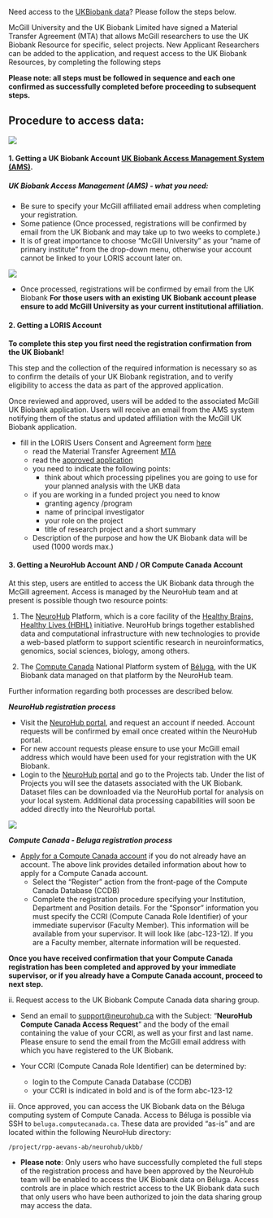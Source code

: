 Need access to the [UKBiobank data](https://www.ukbiobank.ac.uk/about-biobank-uk/)? Please follow the steps below.

McGill University and the UK Biobank Limited have signed a Material Transfer Agreement (MTA) that allows McGill researchers to use the UK Biobank Resource for specific, select projects. New Applicant Researchers can be added to the application, and request access to the UK Biobank Resources, by completing the following steps

**Please note: all steps must be followed in sequence and each one confirmed as successfully completed before proceeding to subsequent steps.**  

## Procedure to access data:

![](img/ukb_flowchart.png)

#### 1. Getting a UK Biobank Account [UK Biobank Access Management System (AMS)](https://bbams.ndph.ox.ac.uk/ams/). 

##### UK Biobank Access Management (AMS) - what you need: 
- Be sure to specify your McGill affiliated email address when completing your registration. 
- Some patience (Once processed, registrations will be confirmed by email from the UK Biobank and may take up to two weeks to complete.)
- It is of great importance to choose “McGill University” as your “name of primary institute” from the drop-down menu, otherwise your account 
  cannot be linked to your LORIS account later on.

![](img/login_ams.png)

- Once processed, registrations will be confirmed by email from the UK Biobank
**For those users with an existing UK Biobank account please ensure to add McGill University as your current institutional affiliation.**


#### 2. Getting a LORIS Account 
**To complete this step you first need the registration confirmation from the UK Biobank!**

This step and the collection of the required information is necessary so as to confirm the details of your UK Biobank registration, and to verify eligibility to access the data as part of the approved application.

Once reviewed and approved, users will be added to the associated McGill UK Biobank application. Users will receive an email from the AMS system notifying them of the status and updated affiliation with the McGill UK Biobank application.

- fill in the LORIS Users Consent and Agreement form [here](https://ukb-covid.loris.ca/login/request-account/)
  - read the Material Transfer Agreement [MTA](https://ukb-covid.loris.ca/login/request-account/?download=mta)
  - read the [approved application](https://ukb-covid.loris.ca/login/request-account/?download=application) 
  - you need to indicate the following points:
     - think about which processing pipelines you are going to use for your planned analysis with the UKB data
  - if you are working in a funded project you need to know 
    - granting agency /program
    - name of principal investigator 
    - your role on the project
    - title of research project and a short summary
  - Description of the purpose and how the UK Biobank data will be used (1000 words max.)


#### 3. Getting a NeuroHub Account AND / OR Compute Canada Account

At this step, users are entitled to access the UK Biobank data through the McGill agreement. Access is managed by the NeuroHub team and at present is possible though two resource points:

   1. The [NeuroHub](https://portal.neurohub.ca) Platform, which is a core facility of the [Healthy Brains, Healthy Lives (HBHL)](https://www.mcgill.ca/hbhl/) initiative. NeuroHub brings together established data and computational infrastructure with new technologies to provide a web-based platform to support scientific research in neuroinformatics, genomics, social sciences, biology, among others.

   2. The [Compute Canada](https://www.computecanada.ca/home/) National Platform system of [Béluga](https://docs.computecanada.ca/wiki/B%C3%A9luga/en), with the UK Biobank data managed on that platform by the NeuroHub team.

Further information regarding both processes are described below.

**_NeuroHub registration process_**
- Visit the [NeuroHub portal](https://portal.neurohub.ca), and request an account if needed. Account requests will be confirmed by email once created within the NeuroHub portal. 
- For new account requests please ensure to use your McGill email address which would have been used for your registration with the UK Biobank.  
- Login to the [NeuroHub portal](https://portal.neurohub.ca) and go to the Projects tab. Under the list of Projects you will see the datasets associated with the UK Biobank. Dataset files can be downloaded via the NeuroHub portal for analysis on your local system. Additional data processing capabilities will soon be added directly into the NeuroHub portal.

![](img/request_Neurohub.png)

**_Compute Canada - Beluga registration process_**
- [Apply for a Compute Canada account](https://www.computecanada.ca/research-portal/account-management/apply-for-an-account/) if you do not already have an account. The above link provides detailed information about how to apply for a Compute Canada account.
   * Select the “Register” action from the front-page of the Compute Canada Database (CCDB)
   * Complete the registration procedure specifying your Institution, Department and Position details.
For the “Sponsor” information you must specify the CCRI (Compute Canada Role Identifier) of your immediate supervisor (Faculty Member). This information will be available from your supervisor. It will look like (abc-123-12). If you are a Faculty member, alternate information will be requested.

**Once you have received confirmation that your Compute Canada registration has been completed and approved by your immediate supervisor, or if you already have a Compute Canada account, proceed to next step.**

ii. Request access to the UK Biobank Compute Canada data sharing group.

   * Send an email to support@neurohub.ca with the Subject: “**NeuroHub Compute Canada Access Request**” and the body of the email containing the value of your CCRI, as well as your first and last name. Please ensure to send the email from the McGill email address with which you have registered to the UK Biobank.

   * Your CCRI (Compute Canada Role Identifier) can be determined by:

        * login to the Compute Canada Database (CCDB)
        * your CCRI is indicated in bold and is of the form abc-123-12

iii. Once approved, you can access the UK Biobank data on the Béluga computing system of Compute Canada. Access to Béluga is possible via SSH to `beluga.computecanada.ca`. These data are provided “as-is” and are located within the following NeuroHub directory:

`/project/rpp-aevans-ab/neurohub/ukbb/`

   * **Please note**: Only users who have successfully completed the full steps of the registration process and have been approved by the NeuroHub team will be enabled to access the UK Biobank data on Béluga. Access controls are in place which restrict access to the UK Biobank data such that only users who have been authorized to join the data sharing group may access the data.

